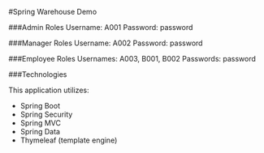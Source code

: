 #Spring Warehouse Demo

###Admin Roles
Username: A001
Password: password

###Manager Roles
Username: A002
Password: password

###Employee Roles
Usernames: A003, B001, B002
Passwords: password

###Technologies

This application utilizes:
* Spring Boot
* Spring Security
* Spring MVC
* Spring Data
* Thymeleaf (template engine)


